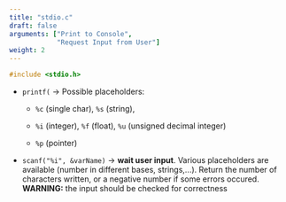 ```yaml
---
title: "stdio.c"
draft: false
arguments: ["Print to Console",
            "Request Input from User"]
weight: 2
---
```


```c
#include <stdio.h>
```

- `printf(` &rarr; Possible placeholders:
    
    - `%c` (single char), `%s` (string), 
    
    - `%i` (integer), `%f` (float), `%u` (unsigned decimal integer)

    - `%p` (pointer)

- `scanf("%i", &varName)` &rarr; **wait user input**. Various placeholders are available (number in different bases, strings,...). Return the number of characters written, or a negative number if some errors occured. **WARNING:** the input should be checked for correctness

